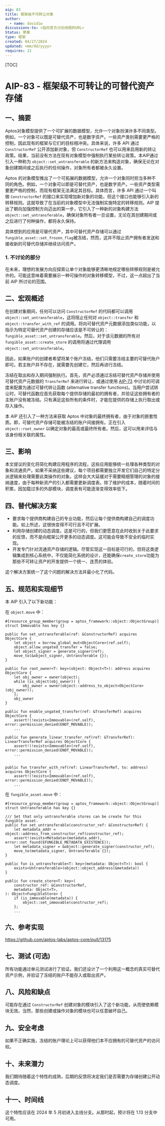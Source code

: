 ```yaml
---
aip: 83
title: 框架级不可转让对象
author: 
  - name: davidiw
discussions-to: <指向官方讨论线程的URL>
Status: 草案
type: 框架
created: 04/27/2024
updated: <mm/dd/yyyy>
requires: 21
---
```

[TOC]


# AIP-83 - 框架级不可转让的可替代资产存储

## 一、摘要

Aptos对象模型提供了一个可扩展的数据模型，允许一个对象扮演许多不同类型。例如，一个对象可以既是可替代资产，也是数字资产。一些资产类别需要更严格的控制，因此现有的框架与它们的目标相冲突。具体来说，许多 API 通过 `ConstructorRef` 公开添加新对象，但 `ConstructorRef` 也可以用来启用新的转让政策。结果，当前没有方法在现有对象模型中强制执行某些转让政策。本AIP通过引入一种称为 `object::set_untransferable` 的新方法来构造对象，确保无论在对象创建期间或之后执行的任何操作，对象所有者都被永久设置。

Aptos 的对象模型推出了一个可拓展的数据模型，允许一个对象同时担当多种不同的角色。例如，一个对象可以即是可替代资产，也是数字资产。一些资产类型需要更严格的控制，而现有框架无法满足其目标。具体而言，许多 API 通过一个叫做 `ConstructorRef` 的接口来实现增加新对象的功能，但这个接口也能够引入新的转移规则。这就导致了在当前的对象模型中无法强制实施特定的转移规则。AIP 提出了朝向加强控制方向迈出的第一步，它引入了一种新的对象构建方法`object::set_untransferable`，确保对象所有者一旦设置，无论在其创建期间或之后进行了何种操作，都将永久保持。

具体想到的应用是可替代资产，其中可替代资产存储可以通过`fungible_asset::set_frozen_flag`被冻结，然而，这并不阻止资产拥有者发送和接收新的可替代存储并继续访问资产。

### 1. 不讨论的部分

在未来，理想的发展方向应探索让单个对象能够更清晰地规定哪些转移规则是被允许的。可能这意味着需要展示一种可操作的对象转移模型，不过，这一点超出了当前 AIP 所讨论的范围。



## 二、宏观概述

在创建对象期间，任何可以访问 `ConstructorRef` 的代码都可以调用 `object::set_untransferable`，这将阻止任何对 `object::transfer` 和 `object::transfer_with_ref` 的调用。将向可替代资产元数据添加类似功能，以指示为特定可替代资产创建的存储应该是不可转让的：`fungible_asset::set_untransferable`。然后，对于该元数据的所有对 `fungible_asset::create_store` 的调用将通过代理调用 `object::set_untransferable`。

因此，如果账户的创建者希望将某个账户冻结，他们只需要冻结主要的可替代账户即可。若主账户并不存在，就需要先创建它，然后再进行冻结。

冻结在取出和存入期间强制执行。首先，资产必须通过冻结可替代资产存储并使用可替代资产元数据的 `TransferRef` 来进行转让，或通过使用 [AIP-73](https://github.com/aptos-foundation/AIPs/blob/main/aips/aip-73.md) 中讨论的可调度来配置为通过可替代转让函数 (alternative transfer functions)。当用户尝试转让时，可替代函数应首先获取每个提供存储的最初的拥有者，并验证这些拥有者的主账户没有被冻结。只有满足这些所有的条件时，才能在提供的存储上执行取出或存入操作。

本 AIP 还引入了一种方法来获取 Aptos 中对象的最终拥有者，由于对象的嵌套性质。即，可替代资产存储可能被冻结的账户间接拥有。正在引入 `object::root_owner` 以确定对象的最高或最终所有者。然后，这可以用来评估与该身份相关联的属性。



## 三、影响

本文提议的变化将简化构建应用程序的流程，这些应用能够统一处理各种类型的对象和流通资产。如果不采纳这些建议，每个项目都需要独立开发它们自己的特定分派逻辑来处理需要此类操作的对象。这样会大大延缓对于需要精细管理的对象的接纳速度，由于每种新资产的引入都需要更新调度表。除了维护的成本，随着时间的积累，因加载过多的外部模块，调度表有可能逐渐变得效率低下。



## 四、替代解决方案

* 要求每个提供商构建自己的专业功能，然后让每个提供商构建自己的调度功能。如上所述，这很快变得不可行且不可扩展。
* 利用存储创建的动态调度。这是可行的，但我们更愿意在此时收到关于此要求的反馈，而不是向框架公开更多的动态调度。这可能会导致不安全的临时实现。
* 开发专门针对流通资产存储的逻辑。尽管实现这一目标是可行的，但将这类逻辑集成到核心系统中，不仅能简化系统的设计，还能确保`create_store`功能为那些不可转让资产的开发提供一个统一、连贯的体验。

这个解决方案统一了这个问题的解决方法并最小化了代码。



## 五、规范和实现细节

本 AIP 引入了以下新功能：

在 `object.move` 中：

```
#[resource_group_member(group = aptos_framework::object::ObjectGroup)]
struct Immovable has key {}

public fun set_untransferable(ref: &ConstructorRef) acquires ObjectCore {
    let object = borrow_global_mut<ObjectCore>(ref.self);
    object.allow_ungated_transfer = false;
    let object_signer = generate_signer(ref);
    move_to(&object_signer, Untransferable {});
}

public fun root_owner<T: key>(object: Object<T>): address acquires ObjectCore {
    let obj_owner = owner(object);
    while (is_object(obj_owner)) {
        obj_owner = owner(object::address_to_object<ObjectCore>(obj_owner));
    };
    obj_owner
}

public fun enable_ungated_transfer(ref: &TransferRef) acquires ObjectCore {
    assert!(!exists<Immovable>(ref.self), error::permission_denied(ENOT_MOVABLE));
    ...

public fun generate_linear_transfer_ref(ref: &TransferRef): LinearTransferRef acquires ObjectCore {
    assert!(!exists<Immovable>(ref.self), error::permission_denied(ENOT_MOVABLE));
    ...


public fun transfer_with_ref(ref: LinearTransferRef, to: address) acquires ObjectCore {
    assert!(!exists<Immovable>(ref.self), error::permission_denied(ENOT_MOVABLE));
    ...
```

在 `fungible_asset.move` 中：

```
#[resource_group_member(group = aptos_framework::object::ObjectGroup)]
struct Untransferable has key {}

/// Set that only untransferable stores can be create for this fungible asset.
public fun set_untransferable(constructor_ref: &ConstructorRef) {
    let metadata_addr = object::address_from_constructor_ref(constructor_ref);
    assert!(exists<Metadata>(metadata_addr), error::not_found(EFUNGIBLE_METADATA_EXISTENCE));
    let metadata_signer = &object::generate_signer(constructor_ref);
    move_to(metadata_signer, Untransferable {});
}

public fun is_untransferable<T: key>(metadata: Object<T>): bool {
    exists<Untransferable>(object::object_address(&metadata))
}

public fun create_store<T: key>(
    constructor_ref: &ConstructorRef, 
    metadata: Object<T>,
): Object<FungibleStore> {
    if (is_immovable(metadata)) {
        object::set_immovable(constructor_ref);
    };
    ...
```

## 六、参考实现

https://github.com/aptos-labs/aptos-core/pull/13175 



## 七、测试 (可选)

所有功能通过单元测试进行了验证。我们还设计了一个利用这一概念的真实可替代资产示例，并验证了冻结的账户不能存入或取出资产。



## 八、风险和缺点

可能存在通过 `ConstructorRef` 创建对象的模块引入了这个新功能，从而使依赖模块无效。当然，那些创建或操作对象的模块也可以任意破坏自己。



## 九、安全考虑

如果不正确实施，冻结的账户理论上可以获得他们本不应拥有的可替代资产的访问权。



## 十、未来潜力

我们期待随着这个特性的成熟，后期的反馈将决定我们是否需要为存储创建公开动态调度。



## 十一、时间线

这个特性应该在 2024 年 5 月初进入主线分支。从那时起，预计将在 1.13 分支中可用。
